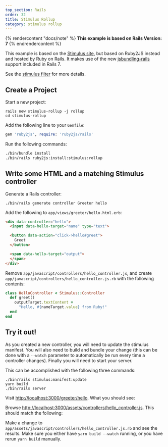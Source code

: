```yaml
---
top_section: Rails
order: 32
title: Stimulus Rollup
category: stimulus rollup
---
```


{% rendercontent "docs/note" %}
**This example is based on Rails Version: 7**
{% endrendercontent %}

This example is based on the [Stimulus site](https://reactjs.org/), but based on
Ruby2JS instead and hosted by Ruby on Rails.  It makes use of the new
[jsbundling-rails](https://github.com/rails/jsbundling-rails#readme) support
included in Rails 7.

See the [stimulus filter](../../docs/filters/stimulus) for more details.

## Create a Project

Start a new project:

```
rails new stimulus-rollup -j rollup
cd stimulus-rollup
```

Add the following line to your `Gemfile`:

```ruby
gem 'ruby2js', require: 'ruby2js/rails'
```

Run the following commands:

```sh
./bin/bundle install
./bin/rails ruby2js:install:stimulus:rollup
```

## Write some HTML and a matching Stimulus controller

Generate a Rails controller:

```
./bin/rails generate controller Greeter hello
```

Add the following to `app/views/greeter/hello.html.erb`:

```html
<div data-controller="hello">
  <input data-hello-target="name" type="text">

  <button data-action="click->hello#greet">
    Greet
  </button>

  <span data-hello-target="output">
  </span>
</div>
```

Remove `app/javascript/controllers/hello_controller.js`, and create
`app/javascript/controllers/hello_controller.js.rb` with the following
contents:

<div data-controller="ruby" data-options='{
  "eslevel": 2022,
  "autoexports": "default",
  "filters": ["esm", "stimulus", "functions"]
}'></div>

```ruby
class HelloController < Stimulus::Controller
  def greet()
    outputTarget.textContent =
      "Hello, #{nameTarget.value} from Ruby!"
  end
end
```

## Try it out!

As you created a new controller, you will need to update the stimulus
manifest.  You will also need to build and bundle your change (this can be done with a
`--watch` parameter to automatically be run every time a controller changes).
Finally you will need to start your server.

This can be accomplished with the following three commands:

```
./bin/rails stimulus:manifest:update
yarn build
./bin/rails server
```

Visit <http://localhost:3000/greeter/hello>.  What you should see:

<p data-controller="eval" data-html="div.language-html"></p>

Browse <http://localhost:3000/assets/controllers/hello_controller.js>.  This
should match the following:

<div data-controller="js"></div>

Make a change to `app/assets/javascript/controllers/hello_controller.js.rb`
and see the results.  Make sure you either have `yarn build --watch` running,
or you have rerun `yarn build` manually.
